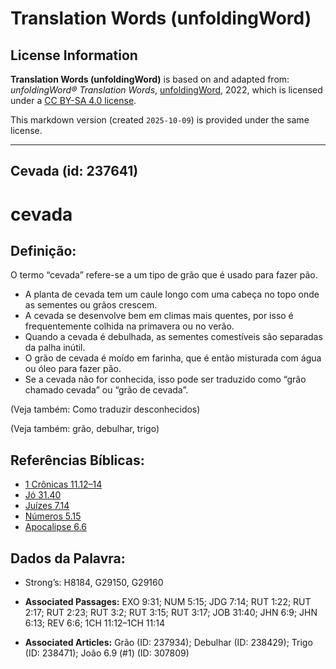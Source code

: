 # Translation Words (unfoldingWord)

## License Information

**Translation Words (unfoldingWord)** is based on and adapted from: _unfoldingWord® Translation Words_, [unfoldingWord](https://unfoldingword.org/utw), 2022, which is licensed under a [CC BY-SA 4.0 license](https://creativecommons.org/licenses/by-sa/4.0/legalcode.en).

This markdown version (created `2025-10-09`) is provided under the same license.



--------------------------------

## Cevada (id: 237641)

cevada
======

Definição:
----------

O termo “cevada” refere\-se a um tipo de grão que é usado para fazer pão.

* A planta de cevada tem um caule longo com uma cabeça no topo onde as sementes ou grãos crescem.
* A cevada se desenvolve bem em climas mais quentes, por isso é frequentemente colhida na primavera ou no verão.
* Quando a cevada é debulhada, as sementes comestíveis são separadas da palha inútil.
* O grão de cevada é moído em farinha, que é então misturada com água ou óleo para fazer pão.
* Se a cevada não for conhecida, isso pode ser traduzido como “grão chamado cevada” ou “grão de cevada”.

(Veja também: Como traduzir desconhecidos)

(Veja também: grão, debulhar, trigo)

Referências Bíblicas:
---------------------

* [1 Crônicas 11\.12–14](https://ref.ly/1Chr11:12-1Chr11:14)
* [Jó 31\.40](https://ref.ly/Job31:40)
* [Juízes 7\.14](https://ref.ly/Judg7:14)
* [Números 5\.15](https://ref.ly/Num5:15)
* [Apocalipse 6\.6](https://ref.ly/Rev6:6)

Dados da Palavra:
-----------------

* Strong’s: H8184, G29150, G29160

* **Associated Passages:** EXO 9:31; NUM 5:15; JDG 7:14; RUT 1:22; RUT 2:17; RUT 2:23; RUT 3:2; RUT 3:15; RUT 3:17; JOB 31:40; JHN 6:9; JHN 6:13; REV 6:6; 1CH 11:12–1CH 11:14
* **Associated Articles:** Grão (ID: 237934); Debulhar (ID: 238429); Trigo (ID: 238471); João 6.9 (#1) (ID: 307809)

